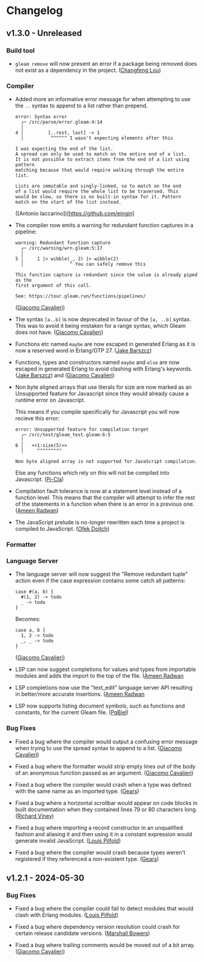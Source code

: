 # Changelog

## v1.3.0 - Unreleased

### Build tool

- `gleam remove` will now present an error if a package being removed does not
  exist as a dependency in the project.
  ([Changfeng Lou](https://github.com/hnlcf))

### Compiler

- Added more an informative error message for when attempting to use the `..`
  syntax to append to a list rather than prepend.

  ```
  error: Syntax error
    ┌─ /src/parse/error.gleam:4:14
    │
  4 │         [..rest, last] -> 1
    │          ^^^^^^ I wasn't expecting elements after this

  I was expecting the end of the list.
  A spread can only be used to match on the entire end of a list.
  It is not possible to extract items from the end of a list using pattern
  matching because that would require walking through the entire list.

  Lists are immutable and singly-linked, so to match on the end
  of a list would require the whole list to be traversed. This
  would be slow, so there is no built-in syntax for it. Pattern
  match on the start of the list instead.
  ```

  ([Antonio Iaccarino])[https://github.com/eingin]

- The compiler now emits a warning for redundant function captures in a
  pipeline:

  ```
  warning: Redundant function capture
    ┌─ /src/warning/wrn.gleam:5:17
    │
  5 │     1 |> wibble(_, 2) |> wibble(2)
    │                 ^ You can safely remove this

  This function capture is redundant since the value is already piped as the
  first argument of this call.

  See: https://tour.gleam.run/functions/pipelines/
  ```

  ([Giacomo Cavalieri](https://github.com/giacomocavalieri))

- The syntax `[a..b]` is now deprecated in favour of the `[a, ..b]` syntax.
  This was to avoid it being mistaken for a range syntax, which Gleam does
  not have.
  ([Giacomo Cavalieri](https://github.com/giacomocavalieri))

- Functions etc named `maybe` are now escaped in generated Erlang as it is now a
  reserved word in Erlang/OTP 27.
  ([Jake Barszcz](https://github.com/barszcz))

- Functions, types and constructors named `maybe` and `else` are now
  escaped in generated Erlang to avoid clashing with Erlang's keywords.
  ([Jake Barszcz](https://github.com/barszcz)) and
  ([Giacomo Cavalieri](https://github.com/giacomocavalieri))

- Non byte aligned arrays that use literals for size are now marked as an
  Unsupported feature for Javascript since they would already cause
  a runtime error on Javascript.

  This means if you compile specifically for Javascript you will now recieve
  this error:

  ```
  error: Unsupported feature for compilation target
    ┌─ /src/test/gleam_test.gleam:6:5
    │
  6 │   <<1:size(5)>>
    │     ^^^^^^^^^

  Non byte aligned array is not supported for JavaScript compilation.
  ```

  Else any functions which rely on this will not be compiled into Javascript.
  ([Pi-Cla](https://github.com/Pi-Cla))

- Compilation fault tolerance is now at a statement level instead of a function
  level. This means that the compiler will attempt to infer the rest of the
  statements in a function when there is an error in a previous one.
  ([Ameen Radwan](https://github.com/Acepie))

- The JavaScript prelude is no-longer rewritten each time a project is compiled
  to JavaScript.
  ([Ofek Doitch](https://github.com/ofekd))

### Formatter

### Language Server

- The language server will now suggest the "Remove redundant tuple" action even
  if the case expression contains some catch all patterns:

  ```
  case #(a, b) {
    #(1, 2) -> todo
    _ -> todo
  }
  ```

  Becomes:

  ```
  case a, b {
    1, 2 -> todo
    _, _ -> todo
  }
  ```

  ([Giacomo Cavalieri](https://github.com/giacomocavalieri))

- LSP can now suggest completions for values and types from importable modules
  and adds the import to the top of the file.
  ([Ameen Radwan](https://github.com/Acepie)

- LSP completions now use the "text_edit" language server API resulting in
  better/more accurate insertions.
  ([Ameen Radwan](https://github.com/Acepie)

- LSP now supports listing document symbols, such as functions and constants, for the current Gleam file.
  ([PgBiel](https://github.com/PgBiel))

### Bug Fixes

- Fixed a bug where the compiler would output a confusing error message when
  trying to use the spread syntax to append to a list.
  ([Giacomo Cavalieri](https://github.com/giacomocavalieri))

- Fixed a bug where the formatter would strip empty lines out of the body of an
  anonymous function passed as an argument.
  ([Giacomo Cavalieri](https://github.com/giacomocavalieri))

- Fixed a bug where the compiler would crash when a type was defined with
  the same name as an imported type.
  ([Gears](https://github.com/gearsdatapacks))

- Fixed a bug where a horizontal scrollbar would appear on code blocks in built
  documentation when they contained lines 79 or 80 characters long.
  ([Richard Viney](https://github.com/richard-viney))

- Fixed a bug where importing a record constructor in an unqualified fashion and
  aliasing it and then using it in a constant expression would generate invalid
  JavaScript.
  ([Louis Pilfold](https://github.com/lpil))

- Fixed a bug where the compiler would crash because types weren't registered if
  they referenced a non-existent type.
  ([Gears](https://github.com/gearsdatapacks))

## v1.2.1 - 2024-05-30

### Bug Fixes

- Fixed a bug where the compiler could fail to detect modules that would clash
  with Erlang modules.
  ([Louis Pilfold](https://github.com/lpil))

- Fixed a bug where dependency version resolution could crash for certain
  release candidate versions.
  ([Marshall Bowers](https://github.com/maxdeviant))

- Fixed a bug where trailing comments would be moved out of a bit array.
  ([Giacomo Cavalieri](https://github.com/giacomocavalieri))
